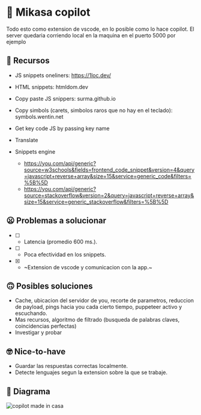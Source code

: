 # 🤖 Mikasa copilot

Todo esto como extension de vscode, en lo posible como lo hace copilot.
El server quedaria corriendo local en la maquina en el puerto 5000 por ejemplo

## 🤑 Recursos

- JS snippets oneliners: https://1loc.dev/
- HTML snippets: htmldom.dev
- Copy paste JS snippers: surma.github.io
- Copy simbols (carets, simbolos raros que no hay en el teclado): symbols.wentin.net
- Get key code JS by passing key name
- Translate

- Snippets engine
  - https://you.com/api/generic?source=w3schools&fields=frontend_code_snippet&version=4&query=javascript+reverse+array&size=15&service=generic_code&filters=%5B%5D
  - https://you.com/api/generic?source=stackoverflow&version=2&query=javascript+reverse+array&size=15&service=generic_stackoverflow&filters=%5B%5D

## 😦 Problemas a solucionar

- [ ] - Latencia (promedio 600 ms.).
- [ ] - Poca efectividad en los snippets.
- [X] - ~Extension de vscode y comunicacion con la app.~

## 🙃 Posibles soluciones

- Cache, ubicacion del servidor de you, recorte de parametros, reduccion de payload, pings hacia you cada cierto tiempo, puppeteer activo y escuchando.
- Mas recursos, algoritmo de filtrado (busqueda de palabras claves, coincidencias perfectas)
- Investigar y probar

## 🤓 Nice-to-have

- Guardar las respuestas correctas localmente.
- Detecte lenguajes segun la extension sobre la que se trabaje.

## 📃 Diagrama

![copilot made in casa](https://user-images.githubusercontent.com/70329467/182990660-4ae53bbd-0b41-477f-8d15-bff482498f1d.png)
